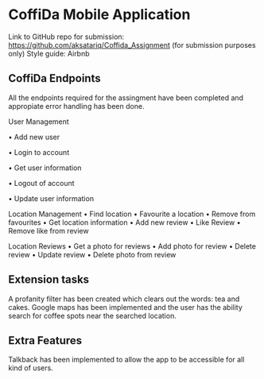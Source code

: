 # CoffiDa Mobile Application

Link to GitHub repo for submission: <https://github.com/aksatariq/Coffida_Assignment> (for submission purposes only)
Style guide: Airbnb

## CoffiDa Endpoints

All the endpoints required for the assingment have been completed and appropiate error handling has been done.

User Management

•	Add new user

•	Login to account

•	Get user information

•	Logout of account

•	Update user information

Location Management
•	Find location
•	Favourite a location
•	Remove from favourites
•	Get location information
•	Add new review
•	Like Review
•	Remove like from review 

Location Reviews
•	Get a photo for reviews
•	Add photo for review
•	Delete review
•	Update review
•	Delete photo from review

## Extension tasks

A profanity filter has been created which clears out the words: tea and cakes.
Google maps has been implemented and the user has the ability search for coffee spots near the searched location.

## Extra Features

Talkback has been implemented to allow the app to be accessible for all kind of users.
